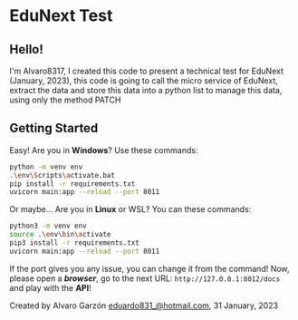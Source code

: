 # EduNext Test
## Hello!
I'm Alvaro8317, I created this code to present a technical test for EduNext (January, 2023), this code is going to call the micro service of EduNext, extract the data and store this data into a python list to manage this data, using only the method PATCH
## Getting Started
Easy! Are you in **Windows**? Use these commands: 
```bash
python -m venv env
.\env\Scripts\activate.bat
pip install -r requirements.txt
uvicorn main:app --reload --port 8011
```
Or maybe... Are you in **Linux** or WSL? You can these commands:
```bash
python3 -m venv env
source .\env\bin\activate
pip3 install -r requirements.txt
uvicorn main:app --reload --port 8011
```
If the port gives you any issue, you can change it from the command! Now, please open a ***browser***, go to the next URL: `http://127.0.0.1:8012/docs` and play with the **API**!

Created by Alvaro Garzón <eduardo831_@hotmail.com>, 31 January, 2023